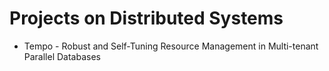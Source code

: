 # Projects on Distributed Systems

* Tempo - Robust and Self-Tuning Resource Management in Multi-tenant Parallel Databases
